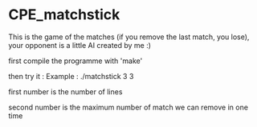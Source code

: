 # CPE_matchstick
This is the game of the matches (if you remove the last match, you lose), your opponent is a little AI created by me :)

first compile the programme with 'make'

then try it : Example : ./matchstick 3 3

first number is the number of lines

second number is the maximum number of match we can remove in one time
